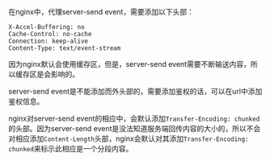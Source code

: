 在nginx中，代理server-send event，需要添加以下头部：

    X-Accel-Buffering: no
    Cache-Control: no-cache
    Connection: keep-alive
    Content-Type: text/event-stream

因为nginx默认会使用缓存区，但是，server-send event需要不断输送内容，所以缓存区是会影响的。 

server-send event是不能添加而外头部的，需要添加鉴权的话，可以在url中添加鉴权信息。

nginx对server-send event的相应中，会默认添加``Transfer-Encoding: chunked``的头部。因为server-send event是没法知道服务端回传内容的大小的，所以不会对相应添加``Content-Length``头部，nginx会默认对其添加``Transfer-Encoding: chunked``来标示此相应是一个分段内容。